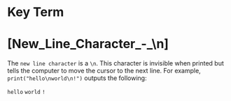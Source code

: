 # Key Term

# [New_Line_Character_-_\n]
The `new line character` is a `\n`. This character is invisible when printed but tells 
the computer to move the cursor to the next line. For example, `print("hello\nworld\n!")` 
outputs the following:

`hello`
`world`
`!`